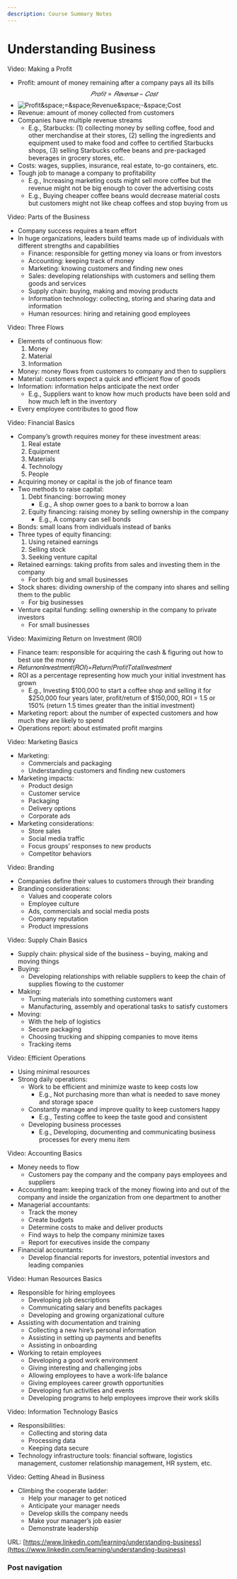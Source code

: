 ```yaml
---
description: Course Summary Notes
---
```


# Understanding Business

Video: Making a Profit

* Profit: amount of money remaining after a company pays all its bills
$$
𝑃𝑟𝑜𝑓𝑖𝑡=𝑅𝑒𝑣𝑒𝑛𝑢𝑒−𝐶𝑜𝑠𝑡
$$
* ![Profit&space;=&space;Revenue&space;-&space;Cost](https://latex.codecogs.com/svg.image?Profit&space;=&space;Revenue&space;-&space;Cost)
* Revenue: amount of money collected from customers
* Companies have multiple revenue streams
  * E.g., Starbucks: (1) collecting money by selling coffee, food and other merchandise at their stores, (2) selling the ingredients and equipment used to make food and coffee to certified Starbucks shops, (3) selling Starbucks coffee beans and pre-packaged beverages in grocery stores, etc.
* Costs: wages, supplies, insurance, real estate, to-go containers, etc.
* Tough job to manage a company to profitability
  * E.g., Increasing marketing costs might sell more coffee but the revenue might not be big enough to cover the advertising costs
  * E.g., Buying cheaper coffee beans would decrease material costs but customers might not like cheap coffees and stop buying from us



Video: Parts of the Business

* Company success requires a team effort
* In huge organizations, leaders build teams made up of individuals with different strengths and capabilities
  * Finance: responsible for getting money via loans or from investors
  * Accounting: keeping track of money
  * Marketing: knowing customers and finding new ones
  * Sales: developing relationships with customers and selling them goods and services
  * Supply chain: buying, making and moving products
  * Information technology: collecting, storing and sharing data and information
  * Human resources: hiring and retaining good employees



Video: Three Flows

* Elements of continuous flow:
  1. Money
  2. Material
  3. Information
* Money: money flows from customers to company and then to suppliers
* Material: customers expect a quick and efficient flow of goods
* Information: information helps anticipate the next order
  * E.g., Suppliers want to know how much products have been sold and how much left in the inventory
* Every employee contributes to good flow



Video: Financial Basics

* Company’s growth requires money for these investment areas:
  1. Real estate
  2. Equipment
  3. Materials
  4. Technology
  5. People
* Acquiring money or capital is the job of finance team
* Two methods to raise capital:
  1. Debt financing: borrowing money
     * E.g., A shop owner goes to a bank to borrow a loan
  2. Equity financing: raising money by selling ownership in the company
     * E.g., A company can sell bonds
* Bonds: small loans from individuals instead of banks
* Three types of equity financing:
  1. Using retained earnings
  2. Selling stock
  3. Seeking venture capital
* Retained earnings: taking profits from sales and investing them in the company
  * For both big and small businesses
* Stock shares: dividing ownership of the company into shares and selling them to the public
  * For big businesses
* Venture capital funding: selling ownership in the company to private investors
  * For small businesses



Video: Maximizing Return on Investment (ROI)

* Finance team: responsible for acquiring the cash & figuring out how to best use the money
* 𝑅𝑒𝑡𝑢𝑟𝑛𝑜𝑛𝐼𝑛𝑣𝑒𝑠𝑡𝑚𝑒𝑛𝑡(𝑅𝑂𝐼)=𝑅𝑒𝑡𝑢𝑟𝑛/𝑃𝑟𝑜𝑓𝑖𝑡𝑇𝑜𝑡𝑎𝑙𝐼𝑛𝑣𝑒𝑠𝑡𝑚𝑒𝑛𝑡
* ROI as a percentage representing how much your initial investment has grown
  * E.g., Investing $100,000 to start a coffee shop and selling it for $250,000 four years later, profit/return of $150,000, ROI = 1.5 or 150% (return 1.5 times greater than the initial investment)
* Marketing report: about the number of expected customers and how much they are likely to spend
* Operations report: about estimated profit margins



Video: Marketing Basics

* Marketing:
  * Commercials and packaging
  * Understanding customers and finding new customers
* Marketing impacts:
  * Product design
  * Customer service
  * Packaging
  * Delivery options
  * Corporate ads
* Marketing considerations:
  * Store sales
  * Social media traffic
  * Focus groups’ responses to new products
  * Competitor behaviors



Video: Branding

* Companies define their values to customers through their branding
* Branding considerations:
  * Values and cooperate colors
  * Employee culture
  * Ads, commercials and social media posts
  * Company reputation
  * Product impressions



Video: Supply Chain Basics

* Supply chain: physical side of the business – buying, making and moving things
* Buying:
  * Developing relationships with reliable suppliers to keep the chain of supplies flowing to the customer
* Making:
  * Turning materials into something customers want
  * Manufacturing, assembly and operational tasks to satisfy customers
* Moving:
  * With the help of logistics
  * Secure packaging
  * Choosing trucking and shipping companies to move items
  * Tracking items



Video: Efficient Operations

* Using minimal resources
* Strong daily operations:
  * Work to be efficient and minimize waste to keep costs low
    * E.g., Not purchasing more than what is needed to save money and storage space
  * Constantly manage and improve quality to keep customers happy
    * E.g., Testing coffee to keep the taste good and consistent
  * Developing business processes
    * E.g., Developing, documenting and communicating business processes for every menu item



Video: Accounting Basics

* Money needs to flow
  * Customers pay the company and the company pays employees and suppliers
* Accounting team: keeping track of the money flowing into and out of the company and inside the organization from one department to another
* Managerial accountants:
  * Track the money
  * Create budgets
  * Determine costs to make and deliver products
  * Find ways to help the company minimize taxes
  * Report for executives inside the company
* Financial accountants:
  * Develop financial reports for investors, potential investors and leading companies



Video: Human Resources Basics

* Responsible for hiring employees
  * Developing job descriptions
  * Communicating salary and benefits packages
  * Developing and growing organizational culture
* Assisting with documentation and training
  * Collecting a new hire’s personal information
  * Assisting in setting up payments and benefits
  * Assisting in onboarding
* Working to retain employees
  * Developing a good work environment
  * Giving interesting and challenging jobs
  * Allowing employees to have a work-life balance
  * Giving employees career growth opportunities
  * Developing fun activities and events
  * Developing programs to help employees improve their work skills



Video: Information Technology Basics

* Responsibilities:
  * Collecting and storing data
  * Processing data
  * Keeping data secure
* Technology infrastructure tools: financial software, logistics management, customer relationship management, HR system, etc.



Video: Getting Ahead in Business

* Climbing the cooperate ladder:
  * Help your manager to get noticed
  * Anticipate your manager needs
  * Develop skills the company needs
  * Make your manager’s job easier
  * Demonstrate leadership







URL: [https://www.linkedin.com/learning/understanding-business](https://www.linkedin.com/learning/understanding-business)

### Post navigation
